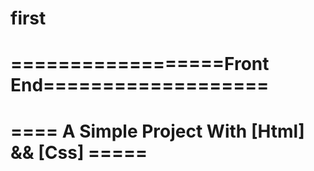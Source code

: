 # first
# ==================Front End===================
==== A Simple Project With [Html] && [Css] =====
================================================

